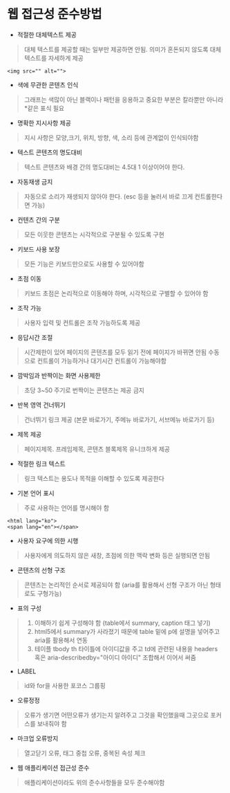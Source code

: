 # 웹 접근성 준수방법

- 적절한 대체텍스트 제공
> 대체 텍스트를 제공할 때는 일부만 제공하면 안됨. 의미가 혼돈되지 않도록 대체 텍스트를 자세하게 제공

```
<img src="" alt="">
```

- 색에 무관한 콘텐츠 인식
> 그래프는 색많이 아닌 블랙이나 패턴을 응용하고 중요한 부분은 칼라뿐만 아니라 *같은 표식 필요

- 명확한 지시사항 제공
> 지시 사항은 모양,크기, 위치, 방향, 색, 소리 등에 관계없이 인식되야함

- 텍스트 콘텐츠의 명도대비
> 텍스트 콘텐츠와 배경 간의 명도대비는 4.5대 1 이상이어야 한다.

- 자동재생 금지
> 자동으로 소리가 재생되지 않아야 한다. (esc 등을 눌러서 바로 끄게 컨트롤한다면 가능)

- 컨텐츠 간의 구분
> 모든 이웃한 콘텐츠는 시각적으로 구분될 수 있도록 구현

- 키보드 사용 보장
> 모든 기능은 키보드만으로도 사용할 수 있어야함

- 초점 이동
> 키보드 초점은 논리적으로 이동해야 하며, 시각적으로 구별할 수 있어야 함

- 조작 가능
> 사용자 입력 및 컨트롤은 조작 가능하도록 제공

- 응답시간 조절
> 시간제한이 있어 페이지의 콘텐츠를 모두 읽기 전에 페이지가 바뀌면 안됨
> 수동으로 컨트롤이 가능하거나 대기시간 컨트롤이 가능해야함

- 깜박임과 반짝이는 화면 사용제한
> 초당 3~50 주기로 번짝이는 콘텐츠는 제공 금지

- 반복 영역 건너뛰기
> 건너뛰기 링크 제공 (본문 바로가기, 주메뉴 바로가기, 서브메뉴 바로가기 등)

- 제목 제공
> 페이지제목. 프레임제목, 콘텐츠 블록제목 유니크하게 제공

- 적절한 링크 텍스트
> 링크 텍스트는 용도나 목적을 이해할 수 있도록 제공한다

- 기본 언어 표시
> 주로 사용하는 언어를 명시해야 함

```
<html lang="ko">
<span lang="en"></span>
```

- 사용자 요구에 의한 시행
> 사용자에게 의도하지 않은 새창, 초점에 의한 맥락 변화 등은 실행되면 안됨

- 콘텐츠의 선형 구조
> 콘텐츠는 논리적인 순서로 제공되야 함 (aria를 활용해서 선형 구조가 아닌 형태로도 구형가능)

- 표의 구성
> 1. 이해하기 쉽게 구성해야 함 (table에서 summary, caption 태그 넣기)
> 2. html5에서 summary가 사라졌기 때문에 table 밑에 p에 설명을 넣어주고 aria를 활용해서 연동
> 3. 테이플 tbody th 타이틀에 아이디값을 주고 td에 관련된 내용을 headers 혹은 aria-describedby="아이디 아이디" 조합해서 이어서 써줌

- LABEL
> id와 for을 사용한 포코스 그룹핑

- 오류정정
> 오류가 생기면 어떤오류가 생기는지 알려주고 그것을 확인했을때 그곳으로 포커스를 보내줘야 함

- 마크업 오류방지
> 열고닫기 오류, 태그 중첩 오류, 중복된 속성 체크

- 웹 애플리케이션 접근성 준수
> 애플리케이션이라도 위의 준수사항들을 모두 준수해야함